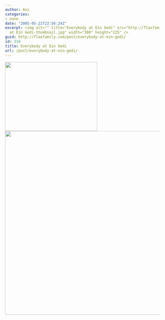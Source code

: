 ```yaml
---
author: Avi
categories:
- none
date: "2005-05-22T22:56:24Z"
excerpt: <img alt="" title="Everybody at Ein Gedi" src="http://flaxfamily.com/uploads/Everybody
  at Ein Gedi-thumbnail.jpg" width="300" height="225" />
guid: http://flaxfamily.com/post/everybody-at-ein-gedi/
id: 216
title: Everybody at Ein Gedi
url: /post/everybody-at-ein-gedi/
---
```

<img alt="" title="Everybody at Ein Gedi" src="http://flaxfamily.com/uploads/Everybody at Ein Gedi-thumbnail.jpg" width="300" height="225" />
  
<!--more-->


  
<img alt="" title="Everybody at Ein Gedi" src="http://flaxfamily.com/uploads/Everybody at Ein Gedi.jpg" width="800" height="600" />